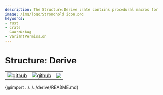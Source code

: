 ```yaml
---
description: The Structure:Derive crate contains procedural macros for Stronghold.
image: /img/logo/Stronghold_icon.png
keywords:
- rust
- crate
- GuardDebug
- VariantPermission
---
```


# Structure: Derive

| | | |
|-|-|-|
[![github](https://img.shields.io/badge/github-source-blue.svg)](https://github.com/iotaledger/stronghold.rs/tree/dev/derive) | [![github](https://img.shields.io/badge/rust-docs-green.svg)](https://docs.rs/stronghold-p2p)| [![](https://img.shields.io/crates/v/stronghold-derive.svg)](https://crates.io/crates/stronghold-derive)

{@import ../../../derive/README.md}